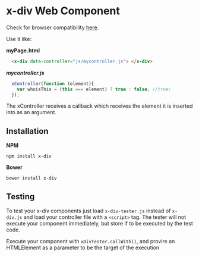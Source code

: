 # x-div Web Component

Check for browser compatibility  [here](http://caniuse.com/#feat=custom-elements "can I use: custom elements").

Use it like:

**myPage.html**
```html
  <x-div data-controller="js/mycontroller.js"> </x-div>
```
***mycontroller.js***
```javascript
  xController(function (element){    
    var whoisThis = (this === element) ? true : false; //true;
  });
```

The xController receives a callback which receives the element it is inserted
into as an argument.

## Installation
**NPM**
```
npm install x-div
```
**Bower**

```
bower install x-div
```

## Testing
To test your x-div components just load `x-div-tester.js` instead of `x-div.js`
and load your controller file with a `<script>` tag. The tester will not execute
your component immediately, but store if to be executed by the test code.

Execute your component with `xDivTester.callWith()`, and provire an HTMLElement
as a parameter to be the target of the execution
